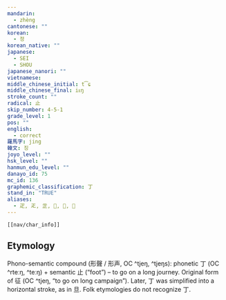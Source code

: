 ```yaml
---
mandarin:
  - zhèng
cantonese: ""
korean:
  - 정
korean_native: ""
japanese:
  - SEI
  - SHOU
japanese_nanori: ""
vietnamese:
middle_chinese_initial: t͡ɕ
middle_chinese_final: iᴇŋ
stroke_count: ""
radical: 止
skip_number: 4-5-1
grade_level: 1
pos: ""
english:
  - correct
羅馬字: jing
韓文: 징
joyo_level: ""
hsk_level: ""
hanmun_edu_level: ""
danayo_id: 75
mc_id: 136
graphemic_classification: 丁
stand_in: "TRUE"
aliases:
  - 疋, 𤴓, 㱏, 𣥔, 𧾸, 𠙺
---
```

```meta-bind-embed
[[nav/char_info]]
```

## Etymology
Phono-semantic compound (形聲 / 形声, OC ^tjeŋ, ^tjeŋs): phonetic 丁 (OC ^rteːŋ, ^teːŋ) + semantic 止 (“foot”) – to go on a long journey. Original form of 征 (OC ^tjeŋ, “to go on long campaign”).  Later, 丁 was simplified into a horizontal stroke, as in 旦. Folk etymologies do not recognize 丁.
